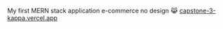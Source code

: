 My first MERN stack application e-commerce no design 😹
[capstone-3-kappa.vercel.app](https://capstone-3-chi.vercel.app/)
